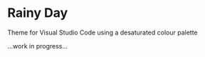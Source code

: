 # Rainy Day

Theme for Visual Studio Code using a desaturated colour palette

...work in progress...

